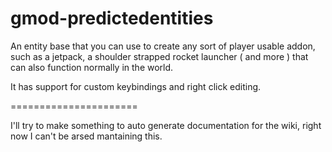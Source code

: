 gmod-predictedentities
======================

An entity base that you can use to create any sort of player usable addon, such as a jetpack, a shoulder strapped rocket launcher ( and more ) that can also function normally in the world.

It has support for custom keybindings and right click editing.

======================

I'll try to make something to auto generate documentation for the wiki, right now I can't be arsed mantaining this.
